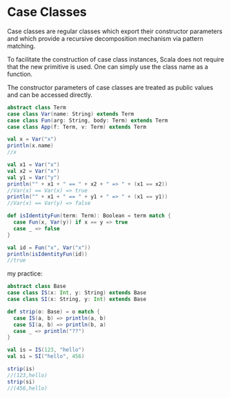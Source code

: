# Case Classes

Case classes are regular classes which export their constructor parameters and which provide a recursive decomposition mechanism via pattern matching.

To facilitate the construction of case class instances, Scala does not require that the new primitive is used. One can simply use the class name as a function.

The constructor parameters of case classes are treated as public values and can be accessed directly.

```scala
abstract class Term
case class Var(name: String) extends Term
case class Fun(arg: String, body: Term) extends Term
case class App(f: Term, v: Term) extends Term

val x = Var("x")
println(x.name)
//x

val x1 = Var("x")
val x2 = Var("x")
val y1 = Var("y")
println("" + x1 + " == " + x2 + " => " + (x1 == x2))
//Var(x) == Var(x) => true
println("" + x1 + " == " + y1 + " => " + (x1 == y1))
//Var(x) == Var(y) => false

def isIdentityFun(term: Term): Boolean = term match {
  case Fun(x, Var(y)) if x == y => true
  case _ => false
}

val id = Fun("x", Var("x"))
println(isIdentityFun(id))
//true
```

my practice:
```scala
abstract class Base
case class IS(x: Int, y: String) extends Base
case class SI(x: String, y: Int) extends Base

def strip(o: Base) = o match {
  case IS(a, b) => println(a, b)
  case SI(a, b) => println(b, a)
  case _ => println("??")
}

val is = IS(123, "hello")
val si = SI("hello", 456)

strip(is)
//(123,hello)
strip(si)
//(456,hello)
```
